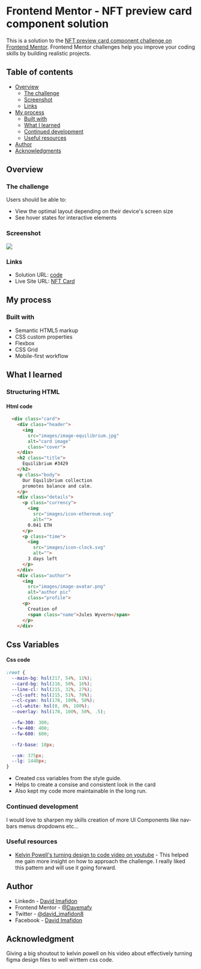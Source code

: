 # Frontend Mentor - NFT preview card component solution

This is a solution to the [NFT preview card component challenge on Frontend Mentor](https://www.frontendmentor.io/challenges/nft-preview-card-component-SbdUL_w0U). Frontend Mentor challenges help you improve your coding skills by building realistic projects. 

## Table of contents

- [Overview](#overview)
  - [The challenge](#the-challenge)
  - [Screenshot](#screenshot)
  - [Links](#links)
- [My process](#my-process)
  - [Built with](#built-with)
  - [What I learned](#what-i-learned)
  - [Continued development](#continued-development)
  - [Useful resources](#useful-resources)
- [Author](#author)
- [Acknowledgments](#acknowledgments)

## Overview

### The challenge

Users should be able to:

- View the optimal layout depending on their device's screen size
- See hover states for interactive elements

### Screenshot

![](/nft-preview-card-component-main/mydesign/screenshot.jpg)

### Links

- Solution URL: [code](https://github.com/Davemafy/NFT-preview-card-component/tree/main)
- Live Site URL: [NFT Card](https://your-live-site-url.com)

## My process

### Built with

- Semantic HTML5 markup
- CSS custom properties
- Flexbox
- CSS Grid
- Mobile-first workflow

## What I learned

### Structuring HTML

#### Html code 
```html
  <div class="card">
    <div class="header">
      <img 
        src="images/image-equilibrium.jpg" 
        alt="card image"
        class="cover">
    </div>
    <h2 class="title">
      Equilibrium #3429
    </h2>
    <p class="body">
      Our Equilibrium collection
      promotes balance and calm.
    </p>
    <div class="details">
      <p class="currency">
        <img 
          src="images/icon-ethereum.svg"
          alt="">
        0.041 ETH
      </p>
      <p class="time">
        <img
          src="images/icon-clock.svg" 
          alt="">
        3 days left
      </p>
    </div>
    <div class="author">
      <img 
        src="images/image-avatar.png" 
        alt="author pic"
        class="profile">
      <p>
        Creation of
        <span class="name">Jules Wyvern</span>
      </p>
    </div>

```

## Css Variables

#### Css code
```css
:root {
  --main-bg: hsl(217, 54%, 11%);
  --card-bg: hsl(216, 50%, 16%);
  --line-cl: hsl(215, 32%, 27%);
  --cl-soft: hsl(215, 51%, 70%);
  --cl-cyan: hsl(178, 100%, 50%);
  --cl-white: hsl(0, 0%, 100%);
  --overlay: hsl(178, 100%, 50%, .5);

  --fw-300: 300;
  --fw-400: 400;
  --fw-600: 600;

  --fz-base: 18px;

  --sm: 375px;
  --lg: 1440px;
}

```

- Created css variables from the style guide.
- Helps to create a consise and consistent look in the card
-  Also kept my code more maintainable in the long run.

### Continued development


I would love to sharpen my skills creation of more UI Components like nav-bars menus dropdowns etc...

### Useful resources

- [Kelvin Powell's turning design to code video on youtube](https://youtu.be/kmFr_8U81vU?si=meaoPPD8GDg49ULv) - This helped me gain more insight on how to approach the challenge. I really liked this pattern and will use it going forward.

## Author

- Linkedn - [David Imafidon](https://www.linkedin.com/in/david-imafidon-202289222)
- Frontend Mentor - [@Davemafy](https://www.frontendmentor.io/profile/davemafy)
- Twitter - [@david_imafidon8](https://www.twitter.com/david_imafidon8)
- Facebook - [David Imafidon](https://www.facebook.com/profile.php?id=100073958401432&mibextid=ZbWKwL)

## Acknowledgment
Giving a big shoutout to kelvin powell on his video about effectively turning figma design files to well wirttem css code.
